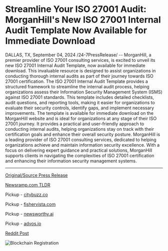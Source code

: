# Streamline Your ISO 27001 Audit: MorganHill's New ISO 27001 Internal Audit Template Now Available for Immediate Download

DALLAS, TX, September 04, 2024 /24-7PressRelease/ -- MorganHill, a premier provider of ISO 27001 consulting services, is excited to unveil its new ISO 27001 Internal Audit Template, now available for immediate download. This invaluable resource is designed to assist organizations in conducting thorough internal audits as part of their journey towards ISO 27001 certification.  The ISO 27001 Internal Audit Template provides a structured framework to streamline the internal audit process, helping organizations assess their Information Security Management System (ISMS) against ISO 27001 standards. This template includes detailed checklists, audit questions, and reporting tools, making it easier for organizations to evaluate their security controls, identify gaps, and implement necessary improvements.  The template is available for immediate download on the MorganHill website and is ideal for organizations at any stage of their ISO 27001 journey. It provides a practical and user-friendly approach to conducting internal audits, helping organizations stay on track with their certification goals and enhance their overall security posture.  MorganHill is a leading provider of ISO 27001 consulting services, dedicated to helping organizations achieve and maintain information security excellence. With a focus on delivering expert guidance and practical solutions, MorganHill supports clients in navigating the complexities of ISO 27001 certification and enhancing their information security management systems. 

---

[Original/Source Press Release](https://www.24-7pressrelease.com/press-release/513978/streamline-your-iso-27001-audit-morganhills-new-iso-27001-internal-audit-template-now-available-for-immediate-download)
                    

[Newsramp.com TLDR](https://newsramp.com/curated-news/morganhill-launches-iso-27001-internal-audit-template/4773f688ad61a48cc70edc9237740dc4) 


Pickup - [citybuzz.co](https://citybuzz.co/2024/09/04/morganhill-releases-new-iso-27001-internal-audit-template-for-immediate-download)

Pickup - [fishervista.com](https://fishervista.com/en/morganhill-releases-iso-27001-internal-audit-template-to-streamline-certification-process/20246508)

Pickup - [newsworthy.ai](https://newsworthy.ai/en/morganhill-releases-new-iso-27001-internal-audit-template-for-immediate-download/20246508)

Pickup - [advos.io](https://advos.io/en/morganhill-releases-iso-27001-internal-audit-template-for-streamlined-certification-process/20246508)
 



[Reddit Post](https://www.reddit.com/r/technology_press/comments/1f8qg6q/morganhill_launches_iso_27001_internal_audit/) 



![Blockchain Registration](https://cdn.newsramp.app/24-7PressRelease/qrcode/249/4/fernBgtj.webp)